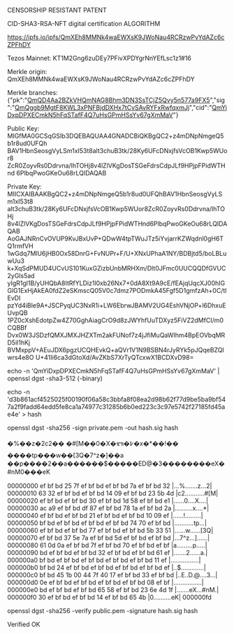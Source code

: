 CENSORSHIP RESISTANT PATENT

CID-SHA3-RSA-NFT digital certification ALGORITHM

https://ipfs.io/ipfs/QmXEh8MMNk4waEWXsK9JWoNau4RCRzwPvYdAZc6cZPFhDY

Tezos Mainnet: KT1M2Gng6zuDEy7PFivXPDYgrNnYEfLsc1z1#16

Merkle origin: QmXEh8MMNk4waEWXsK9JWoNau4RCRzwPvYdAZc6cZPFhDY

Merkle branches: {"pk":"[QmQD4Aa2BZkVHQmNAG8Bhm3DN3SsTCjZ5Qvy5n577a9FX5](ipfs.io/ipfs/QmQD4Aa2BZkVHQmNAG8Bhm3DN3SsTCjZ5Qvy5n577a9FX5)","sig":"[QmQggb9MgtF8KWL3xPNFBjdDXHx7tCvSAvRYFxRwfqxmJj](ipfs.io/ipfs/QmQggb9MgtF8KWL3xPNFBjdDXHx7tCvSAvRYFxRwfqxmJj)","cid":"[QmYiDxpDPXECmkN5hFqSTafF4Q7uHsGPmHSsYv67gXmMaV](ipfs.io/ipfs/QmYiDxpDPXECmkN5hFqSTafF4Q7uHsGPmHSsYv67gXmMaV)"}

Public Key:
MIGfMA0GCSqGSIb3DQEBAQUAA4GNADCBiQKBgQC2+z4mDNpNmgeQ5b1r8ud0UFQh
BAV1HbnSeosgVyLSm1xI53t8alt3chuB3tk/28Ky6UFcDNxjfsVcOB1Kwp5WUor8
ZcR0ZoyvRs0Ddrvna/lhTOHj8v4lZlVKgDosTSGeFdrsCdpJLf9HPjpFPidWTHnd
6PlbqPwoGKeOu68rLQIDAQAB

Private Key:
MIICXAIBAAKBgQC2+z4mDNpNmgeQ5b1r8ud0UFQhBAV1HbnSeosgVyLSm1xI53t8
alt3chuB3tk/28Ky6UFcDNxjfsVcOB1Kwp5WUor8ZcR0ZoyvRs0Ddrvna/lhTOHj
8v4lZlVKgDosTSGeFdrsCdpJLf9HPjpFPidWTHnd6PlbqPwoGKeOu68rLQIDAQAB
AoGAJNRnCvOVUP9KvJBxUvP+QDwW4tpTWuJTz5iYvjarrKZWqdnl0gH6TQ1rmfVH
1wGdq7MlU6jHB0Ox58DnrG+FvNUPr+F/U+XNxUPhaA1NY/BDBjtd5/boLBLuwUu3
k+XqSdPMUD4UCvUS101KuxGZizbUnbMRHXm/Dlt0JFmc0UUCQQDfGVUC2yGls5ad
yIgR1gl1B/yUHQbA8ItRfYLDiz1l0xb26Nx7+0dA8Xt9A9cE/fEAjqUqcXJ00hIG
GlG1ExHjAkEA0fdZ2eSKmscQ05V0c7dmz7PODmkA45Fgf5D1gmfzAh+0C/tlEvDI
pzYd4iBle9A+JSCPyqUC3NxR1i+LW6EbrwJBAMV2UG4EshVNjOP+l6DhxuEUvpQB
1PZ0cXshEdotpZw4Z70GghAiagCrO9d8zJWYhfUuTDXyz5FiVZ2dMfCI/m0CQBBf
Dvx0W3JSDzfQMXJMXJHZXTm2akFUNof7z4jJfiMuQaWlhm4BpEOVbqMRD5il1hKj
BVMxppV+AEuJDX6pgzUCQHEvkQ+aQVr1V1N9BSBN4rJyRYk5pJQqeBZQIwrs4e8O
U+41Ii6ca3dGtoXd/AvZKbS7XrTyQTcxwX1BCDXvD98=

echo -n 'QmYiDxpDPXECmkN5hFqSTafF4Q7uHsGPmHSsYv67gXmMaV' | openssl dgst -sha3-512
(-binary)

echo -n 'd3b861acf4525025f00190f06a58c3bbfa8f08ea2d98b62f77d9be5ba9bf547a2f9fadd64edd5fe8ca1a74977c31285b6b0ed223c3c97e5742f27185fd45ae4e' > hash

openssl dgst -sha256 -sign private.pem -out hash.sig hash

�%��z�2c2��	�#[M��0�X�ᬩ�߇�x�*��!��	����tp���w��[3Q�7^z�]��a
��p����2��a������$�����ED@�3��������eX�#nM0���eK

00000000  ef bf bd 25 7f ef bf bd  ef bf bd 7a ef bf bd 32  |...%.......z...2|
00000010  63 32 ef bf bd ef bf bd  14 09 ef bf bd 23 5b 4d  |c2...........#[M|
00000020  ef bf bd ef bf bd 30 ef  bf bd 1d 58 ef bf bd e1  |......0....X....|
00000030  ac a9 ef bf bd df 87 ef  bf bd 78 1a ef bf bd 2a  |..........x....*|
00000040  ef bf bd ef bf bd 21 ef  bf bd ef bf bd 10 09 ef  |......!.........|
00000050  bf bd ef bf bd ef bf bd  ef bf bd 74 70 ef bf bd  |...........tp...|
00000060  ef bf bd ef bf bd 77 ef  bf bd ef bf bd 5b 33 51  |......w......[3Q|
00000070  ef bf bd 37 5e 7a ef bf  bd 5d ef bf bd ef bf bd  |...7^z...]......|
00000080  61 0d 0a ef bf bd 7f ef  bf bd 70 ef bf bd ef bf  |a.........p.....|
00000090  bd ef bf bd ef bf bd 32  ef bf bd ef bf bd 61 ef  |.......2......a.|
000000a0  bf bd ef bf bd ef bf bd  ef bf bd ef bf bd 11 ef  |................|
000000b0  bf bd 24 ef bf bd ef bf  bd ef bf bd ef bf bd ef  |..$.............|
000000c0  bf bd 45 1b 00 44 7f 40  17 ef bf bd 33 ef bf bd  |..E..D.@....3...|
000000d0  0e ef bf bd ef bf bd ef  bf bd ef bf bd 08 ef bf  |................|
000000e0  bd ef bf bd ef bf bd 65  58 ef bf bd 23 6e 4d 1f  |.......eX...#nM.|
000000f0  30 ef bf bd ef bf bd 14  ef bf bd 65 4b           |0..........eK|
000000fd

openssl dgst -sha256 -verify public.pem -signature hash.sig hash

Verified OK
